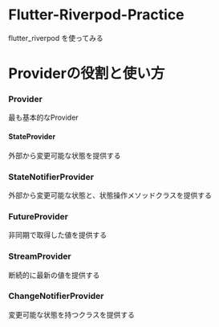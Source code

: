 # Flutter-Riverpod-Practice
flutter_riverpod を使ってみる

# Providerの役割と使い方
### Provider
最も基本的なProvider
#### StateProvider
外部から変更可能な状態を提供する
### StateNotifierProvider
外部から変更可能な状態と、状態操作メソッドクラスを提供する
### FutureProvider
非同期で取得した値を提供する
### StreamProvider
断続的に最新の値を提供する
### ChangeNotifierProvider
変更可能な状態を持つクラスを提供する

